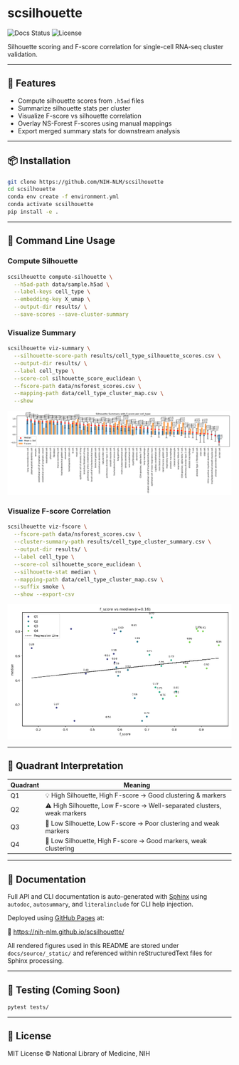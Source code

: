 # scsilhouette

![Docs Status](https://img.shields.io/badge/docs-online-success)
![License](https://img.shields.io/github/license/NIH-NLM/scsilhouette)

Silhouette scoring and F-score correlation for single-cell RNA-seq cluster validation.

---

## 🔧 Features

- Compute silhouette scores from `.h5ad` files
- Summarize silhouette stats per cluster
- Visualize F-score vs silhouette correlation
- Overlay NS-Forest F-scores using manual mappings
- Export merged summary stats for downstream analysis

---

## 📦 Installation

```bash
git clone https://github.com/NIH-NLM/scsilhouette
cd scsilhouette
conda env create -f environment.yml
conda activate scsilhouette
pip install -e .
```

---

## 🚀 Command Line Usage

### Compute Silhouette

```bash
scsilhouette compute-silhouette \
  --h5ad-path data/sample.h5ad \
  --label-keys cell_type \
  --embedding-key X_umap \
  --output-dir results/ \
  --save-scores --save-cluster-summary
```

### Visualize Summary

```bash
scsilhouette viz-summary \
  --silhouette-score-path results/cell_type_silhouette_scores.csv \
  --output-dir results/ \
  --label cell_type \
  --score-col silhouette_score_euclidean \
  --fscore-path data/nsforest_scores.csv \
  --mapping-path data/cell_type_cluster_map.csv \
  --show
```

![Summary Bar Chart](docs/source/_static/cell_type_summary_silhouette_score_euclidean_.png)

### Visualize F-score Correlation

```bash
scsilhouette viz-fscore \
  --fscore-path data/nsforest_scores.csv \
  --cluster-summary-path results/cell_type_cluster_summary.csv \
  --output-dir results/ \
  --label cell_type \
  --score-col silhouette_score_euclidean \
  --silhouette-stat median \
  --mapping-path data/cell_type_cluster_map.csv \
  --suffix smoke \
  --show --export-csv
```

![F-score Correlation](docs/source/_static/cell_type_fscore_vs_median_smoke.png)

---

## 🧠 Quadrant Interpretation

| Quadrant | Meaning                                                                 |
|----------|-------------------------------------------------------------------------|
| Q1       | 💡 High Silhouette, High F-score → Good clustering & markers            |
| Q2       | ⚠️ High Silhouette, Low F-score → Well-separated clusters, weak markers |
| Q3       | 🚧 Low Silhouette, Low F-score → Poor clustering and weak markers       |
| Q4       | 🤔 Low Silhouette, High F-score → Good markers, weak clustering         |

---

## 📄 Documentation

Full API and CLI documentation is auto-generated with [Sphinx](https://www.sphinx-doc.org/) using `autodoc`, `autosummary`, and `literalinclude` for CLI help injection.

Deployed using [GitHub Pages](https://pages.github.com/) at:

🔗 https://nih-nlm.github.io/scsilhouette/

All rendered figures used in this README are stored under `docs/source/_static/` and referenced within reStructuredText files for Sphinx processing.

---

## 🧪 Testing (Coming Soon)

```bash
pytest tests/
```

---

## 📄 License

MIT License © National Library of Medicine, NIH

